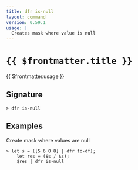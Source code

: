 ```yaml
---
title: dfr is-null
layout: command
version: 0.59.1
usage: |
  Creates mask where value is null
---
```


# `{{ $frontmatter.title }}`

<div style='white-space: pre-wrap;'>{{ $frontmatter.usage }}</div>

## Signature

```> dfr is-null ```

## Examples

Create mask where values are null
```shell
> let s = ([5 6 0 8] | dfr to-df);
    let res = ($s / $s);
    $res | dfr is-null
```
